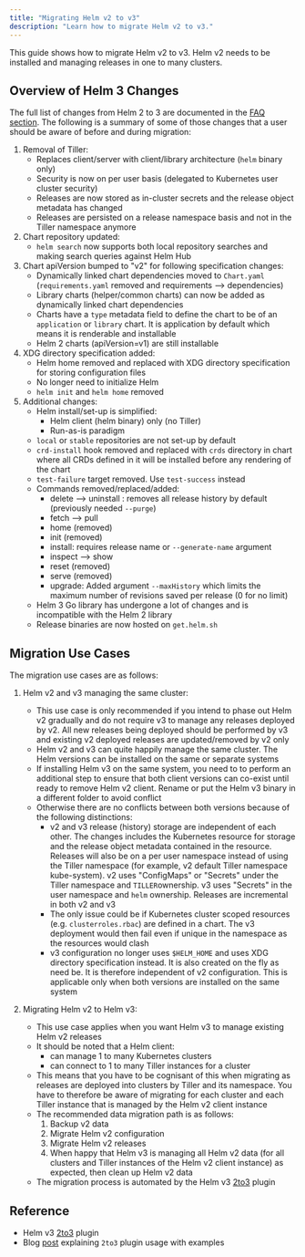 ```yaml
---
title: "Migrating Helm v2 to v3"
description: "Learn how to migrate Helm v2 to v3."
---
```


This guide shows how to migrate  Helm v2 to v3. Helm v2 needs to be installed
and managing releases in one to many clusters.

## Overview of Helm 3 Changes

The full list of changes from Helm 2 to 3 are documented in the [FAQ
section](https://v3.helm.sh/docs/faq/#changes-since-helm-2). The following is a
summary of some of those changes that a user should be aware of before and
during migration:

1. Removal of Tiller:
   - Replaces client/server with client/library architecture (`helm` binary
     only)
   - Security is now on per user basis (delegated to Kubernetes user cluster
     security)
   - Releases are now stored as in-cluster secrets and the release object
     metadata has changed
   - Releases are persisted on a release namespace basis and not in the Tiller
     namespace anymore
2. Chart repository updated:
   - `helm search` now supports both local repository searches and making search
     queries against Helm Hub
3. Chart apiVersion bumped to "v2" for following specification changes:
   - Dynamically linked chart dependencies moved to `Chart.yaml`
     (`requirements.yaml` removed and  requirements --> dependencies)
   - Library charts (helper/common charts) can now be added as dynamically
     linked chart dependencies
   - Charts have a `type` metadata field to define the chart to be of an
     `application` or `library` chart. It is application by default which means
     it is renderable and installable
   - Helm 2 charts (apiVersion=v1) are still installable
4. XDG directory specification added:
   - Helm home removed and replaced with XDG directory specification for storing
     configuration files
   - No longer need to initialize Helm
   - `helm init` and `helm home` removed
5. Additional changes:
   - Helm install/set-up is simplified:
     - Helm client (helm binary) only (no Tiller)
     - Run-as-is paradigm
   - `local` or `stable` repositories are not set-up by default
   - `crd-install` hook removed and replaced with `crds` directory in chart
     where all CRDs defined in it will be installed before any rendering of the
     chart
   - `test-failure` target removed. Use `test-success` instead
   - Commands removed/replaced/added:
       - delete --> uninstall : removes all release history by default
         (previously needed `--purge`)
       - fetch --> pull
       - home (removed)
       - init (removed)
       - install: requires release name or `--generate-name` argument
       - inspect --> show
       - reset (removed)
       - serve (removed)
       - upgrade: Added argument `--maxHistory` which limits the maximum number of
         revisions saved per release (0 for no limit)
   - Helm 3 Go library has undergone a lot of changes and is incompatible with
     the Helm 2 library
   - Release binaries are now hosted on `get.helm.sh`

## Migration Use Cases

The migration use cases are as follows:

1. Helm v2 and v3 managing the same cluster:
   - This use case is only recommended if you intend to phase out Helm v2
     gradually and do not require v3 to manage any releases deployed by v2. All
     new releases being deployed should be performed by v3 and existing v2
     deployed releases are updated/removed by v2 only
   - Helm v2 and v3 can quite happily manage the same cluster. The Helm versions
     can be installed on the same or separate systems
   - If installing Helm v3 on the same system, you need to to perform an
     additional step to ensure that both client versions can co-exist until
     ready to remove Helm v2 client. Rename or put the Helm v3 binary in a
     different folder to avoid conflict
   - Otherwise there are no conflicts between both versions because of the
     following distinctions:
     - v2 and v3 release (history) storage are independent of each other. The
       changes includes the Kubernetes resource for storage and the release
       object metadata contained in the resource. Releases will also be on a per
       user namespace instead of using the Tiller namespace (for example, v2
       default Tiller namespace kube-system). v2 uses "ConfigMaps" or "Secrets"
       under the Tiller namespace and `TILLER`ownership. v3 uses "Secrets" in
       the user namespace and `helm` ownership. Releases are incremental in both
       v2 and v3
     - The only issue could be if Kubernetes cluster scoped resources (e.g.
       `clusterroles.rbac`) are defined in a chart. The v3 deployment would then
       fail even if unique in the namespace as the resources would clash
     - v3 configuration no longer uses `$HELM_HOME` and uses XDG directory
       specification instead. It is also created on the fly as need be. It is
       therefore independent of v2 configuration. This is applicable only when
       both versions are installed on the same system

2. Migrating Helm v2 to Helm v3:
   - This use case applies when you want Helm v3 to manage existing Helm v2
     releases
   - It should be noted that a Helm client:
     - can manage 1 to many Kubernetes clusters
     - can connect to 1 to many Tiller instances for  a cluster
   - This means that you have to be cognisant of this when migrating as releases
     are deployed into clusters by Tiller and its namespace. You have to
     therefore be aware of migrating for each cluster and each Tiller instance
     that is managed by the Helm v2 client instance
   - The recommended data migration path is as follows:
     1. Backup v2 data
     2. Migrate Helm v2 configuration
     3. Migrate Helm v2 releases
     4. When happy that Helm v3 is managing all Helm v2 data (for all clusters
        and Tiller instances of the Helm v2 client instance) as expected, then
        clean up Helm v2 data
   - The migration process is automated by the Helm v3
     [2to3](https://github.com/helm/helm-2to3) plugin

## Reference

   - Helm v3 [2to3](https://github.com/helm/helm-2to3) plugin
   - Blog [post](https://helm.sh/blog/migrate-from-helm-v2-to-helm-v3/)
     explaining `2to3` plugin usage with examples

